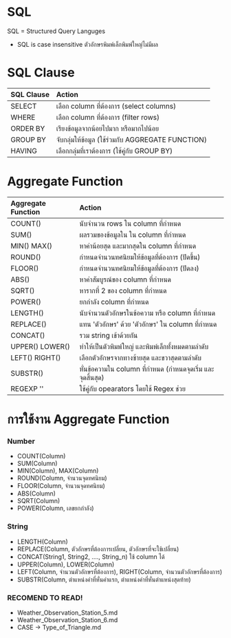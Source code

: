 # SQL
SQL = Structured Query Languges
* SQL is case insensitive ตัวอักษรพิมพ์เล็กพิมพ์ใหญ่ไม่มีผล

# SQL Clause
| SQL Clause | Action                                       |  
| :--------- | :------------------------------------------- |
| SELECT     | เลือก column ที่ต้องการ (select columns)         |
| WHERE      | เลือก column ที่ต้องการ (filter rows)            |
| ORDER BY   | เรียงข้อมูลจากน้อยไปมาก หรือมากไปน้อย             |
| GROUP BY   | จับกลุ่มให้ข้อมูล (ใช้ร่วมกับ AGGREGATE FUNCTION)    |
| HAVING     | เลือกกลุ่มที่เราต้องการ (ใช้คู่กับ GROUP BY)           |

# Aggregate Function
| Aggregate Function | Action                                           |
| :----------------- | :----------------------------------------------- | 
| COUNT()            | นับจำนวน rows ใน column ที่กำหนด                   |
| SUM()              | ผลรวมของข้อมูลใน ใน column ที่กำหนด                 |
| MIN() MAX()        | หาค่าน้อยสุด และมากสุดใน column ที่กำหนด              |
| ROUND()            | กำหนดจำนวนทศนิยมให้ข้อมูลที่ต้องการ (ปัดขึ้น)             |
| FLOOR()            | กำหนดจำนวนทศนิยมให้ข้อมูลที่ต้องการ (ปัดลง)             |
| ABS()              | หาค่าสัมบูรณ์ของ column ที่กำหนด                      |
| SQRT()             | หารากที่ 2 ของ column ที่กำหนด                      |
| POWER()            | ยกกำลัง column ที่กำหนด                            |
| LENGTH()           | นับจำนวนตัวอักษรในข้อความ หรือ column ที่กำหนด         |
| REPLACE()          | แทน 'ตัวอักษร' ด้วย 'ตัวอักษร' ใน column ที่กำหนด      |
| CONCAT()           | รวม string เข้าด้วยกัน                               |
| UPPER() LOWER()    | ทำให้เป็นตัวพิมพ์ใหญ่ และพิมพ์เล็กทั้งหมดตามลำดับ          |
| LEFT() RIGHT()     | เลือกตัวอักษรจากทางซ้ายสุด และขวาสุดตามลำดับ           |
| SUBSTR()           | หั่นข้อความใน column ที่กำหนด (กำหนดจุดเริ่ม และจุดสิ้นสุด) |
| REGEXP ''          | ใช้คู่กับ opearators โดยใช้ Regex ช่วย                 |

# การใช้งาน Aggregate Function
### Number
- COUNT(Column)
- SUM(Column)
- MIN(Column), MAX(Column)
- ROUND(Column, จำนวนจุดทศนิยม)
- FLOOR(Column, จำนวนจุดทศนิยม)
- ABS(Column)
- SQRT(Column)
- POWER(Column, เลขยกกำลัง)
### String
- LENGTH(Column)
- REPLACE(Column, ตัวอักษรที่ต้องการเปลี่ยน, ตัวอักษรที่จะใช้เปลี่ยน)
- CONCAT(String1, String2, ...., String_n) ใช้ column ได้
- UPPER(Column), LOWER(Column)
- LEFT(Column, จำนวนตัวอักษรที่ต้องการ), RIGHT(Column, จำนวนตัวอักษรที่ต้องการ)
- SUBSTR(Column, ตำแหน่งคำที่หั่นคำแรก, ตำแหน่งคำที่หั่นตำแหน่งสุดท้าย)

### RECOMEND TO READ!
- Weather_Observation_Station_5.md
- Weather_Observation_Station_6.md
- CASE -> Type_of_Triangle.md